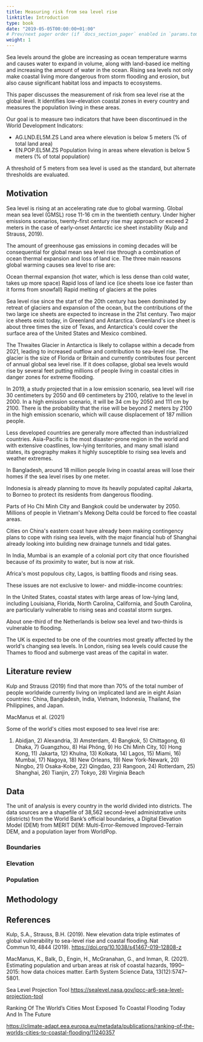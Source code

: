 ```yaml
---
title: Measuring risk from sea level rise
linktitle: Introduction
type: book
date: "2019-05-05T00:00:00+01:00"
# Prev/next pager order (if `docs_section_pager` enabled in `params.toml`)
weight: 1
---
```


Sea levels around the globe are increasing as ocean temperature warms and causes water to expand in volume, along with land-based ice melting and increasing the amount of water in the ocean. Rising sea levels not only make coastal living more dangerous from storm flooding and erosion, but also cause significant habitat loss and impacts to ecosystems.  

This paper discusses the measurement of risk from sea level rise at the global level. It identifies low-elevation coastal zones in every country and measures the population living in these areas.  

Our goal is to measure two indicators that have been discontinued in the World Development Indicators: 
- AG.LND.EL5M.ZS 	Land area where elevation is below 5 meters (% of total land area) 
- EN.POP.EL5M.ZS 	Population living in areas where elevation is below 5 meters (% of total population) 

A threshold of 5 meters from sea level is used as the standard, but alternate thresholds are evaluated.  

## Motivation 

Sea level is rising at an accelerating rate due to global warming. Global mean sea level (GMSL) rose 11-16 cm in the twentieth century. Under higher emissions scenarios, twenty-first century rise may approach or exceed 2 meters in the case of early-onset Antarctic ice sheet instability (Kulp and Strauss, 2019).  

The amount of greenhouse gas emissions in coming decades will be consequential for global mean sea level rise through a combination of ocean thermal expansion and loss of land ice. The three main reasons global warming causes sea level to rise are:  

Ocean thermal expansion (hot water, which is less dense than cold water, takes up more space) 
Rapid loss of land ice (ice sheets lose ice faster than it forms from snowfall) 
Rapid melting of glaciers at the poles  

Sea level rise since the start of the 20th century has been dominated by retreat of glaciers and expansion of the ocean, but the contributions of the two large ice sheets are expected to increase in the 21st century. Two major ice sheets exist today, in Greenland and Antarctica. Greenland's ice sheet is about three times the size of Texas, and Antarctica's could cover the surface area of the United States and Mexico combined.  

The Thwaites Glacier in Antarctica is likely to collapse within a decade from 2021, leading to increased outflow and contribution to sea-level rise. The glacier is the size of Florida or Britain and currently contributes four percent of annual global sea level rise. If it does collapse, global sea levels would rise by several feet putting millions of people living in coastal cities in danger zones for extreme flooding. 

In 2019, a study projected that in a low emission scenario, sea level will rise 30 centimeters by 2050 and 69 centimeters by 2100, relative to the level in 2000. In a high emission scenario, it will be 34 cm by 2050 and 111 cm by 2100. There is the probability that the rise will be beyond 2 meters by 2100 in the high emission scenario, which will cause displacement of 187 million people. 

Less developed countries are generally more affected than industrialized countries. Asia-Pacific is the most disaster-prone region in the world and with extensive coastlines, low-lying territories, and many small island states, its geography makes it highly susceptible to rising sea levels and weather extremes.  

In Bangladesh, around 18 million people living in coastal areas will lose their homes if the sea level rises by one meter.

Indonesia is already planning to move its heavily populated capital Jakarta, to Borneo to protect its residents from dangerous flooding. 

Parts of Ho Chi Minh City and Bangkok could be underwater by 2050. Millions of people in Vietnam's Mekong Delta could be forced to flee coastal areas. 

Cities on China's eastern coast have already been making contingency plans to cope with rising sea levels, with the major financial hub of Shanghai already looking into building new drainage tunnels and tidal gates. 

In India, Mumbai is an example of a colonial port city that once flourished because of its proximity to water, but is now at risk.  

Africa's most populous city, Lagos, is battling floods and rising seas.  

 

These issues are not exclusive to lower- and middle-income countries: 

In the United States, coastal states with large areas of low-lying land, including Louisiana, Florida, North Carolina, California, and South Carolina, are particularly vulnerable to rising seas and coastal storm surges. 

About one-third of the Netherlands is below sea level and two-thirds is vulnerable to flooding.  

The UK is expected to be one of the countries most greatly affected by the world's changing sea levels. In London, rising sea levels could cause the Thames to flood and submerge vast areas of the capital in water. 


## Literature review 

Kulp and Strauss (2019) find that more than 70% of the total number of people worldwide currently living on implicated land are in eight Asian countries: China, Bangladesh, India, Vietnam, Indonesia, Thailand, the Philippines, and Japan. 

MacManus et al. (2021) 

Some of the world's cities most exposed to sea level rise are: 

1) Abidjan, 2) Alexandria, 3) Amsterdam, 4) Bangkok, 5) Chittagong, 6) Dhaka, 7) Guangzhou, 8) Hai Phöng, 9) Ho Chi Minh City, 10) Hong Kong, 11) Jakarta, 12) Khulna, 13) Kolkata, 14) Lagos, 15) Miami, 16) Mumbai, 17) Nagoya, 18) New Orleans, 19) New York-Newark, 20) Ningbo, 21) Osaka-Kobe, 22) Qingdao, 23) Rangoon, 24) Rotterdam, 25) Shanghai, 26) Tianjin, 27) Tokyo, 28) Virginia Beach 

## Data 

The unit of analysis is every country in the world divided into districts. The data sources are a shapefile of 38,562 second-level administrative units (districts) from the World Bank’s official boundaries, a Digital Elevation Model (DEM) from MERIT DEM: Multi-Error-Removed Improved-Terrain DEM, and a population layer from WorldPop. 

### Boundaries 
### Elevation 
### Population 

## Methodology 

 

 



 

## References 

 

Kulp, S.A., Strauss, B.H. (2019). New elevation data triple estimates of global vulnerability to sea-level rise and coastal flooding. Nat Commun 10, 4844 (2019). https://doi.org/10.1038/s41467-019-12808-z 

 

MacManus, K., Balk, D., Engin, H., McGranahan, G., and Inman, R. (2021). Estimating population and urban areas at risk of coastal hazards, 1990–2015: how data choices matter. Earth System Science Data, 13(12):5747–5801. 

 

Sea Level Projection Tool https://sealevel.nasa.gov/ipcc-ar6-sea-level-projection-tool  

 

Ranking Of The World’s Cities Most Exposed To Coastal Flooding Today And In The Future 

https://climate-adapt.eea.europa.eu/metadata/publications/ranking-of-the-worlds-cities-to-coastal-flooding/11240357  

